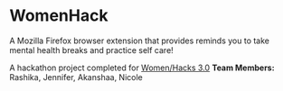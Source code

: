 # WomenHack
A Mozilla Firefox browser extension that provides reminds you to take mental health breaks and practice self care!

A hackathon project completed for [Women/Hacks 3.0](https://www.womxnhacks.com/)
**Team Members:** Rashika, Jennifer, Akanshaa, Nicole
